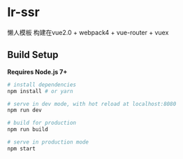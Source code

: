 # lr-ssr 

懒人模板 构建在vue2.0 + webpack4 + vue-router + vuex

## Build Setup

**Requires Node.js 7+**

``` bash
# install dependencies
npm install # or yarn

# serve in dev mode, with hot reload at localhost:8080
npm run dev

# build for production
npm run build

# serve in production mode
npm start
```